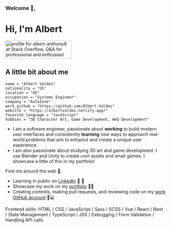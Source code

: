 ### Welcome 👋,

# Hi, I'm Albert

<a href="https://stackoverflow.com/users/11882174/albert-anthony6"><img src="https://stackoverflow.com/users/flair/11882174.png" width="208" height="58" alt="profile for albert-anthony6 at Stack Overflow, Q&amp;A for professional and enthusiast programmers" title="profile for albert-anthony6 at Stack Overflow, Q&amp;A for professional and enthusiast programmers"></a>

## A little bit about me

```
name = "Albert Valdes"
nationality = "US"
location = "US"
occupation = "Systems Engineer"
company = "AutoZone"
work_github = "https://github.com/Albert-Valdes"
website = "https://albertvaldes.netlify.app/"
favorite_language = "JavaScript"
hobbies = "3D Character Art, Game Development, Web Development"
```

* I am a software engineer, passionate about **working** to build modern user interfaces and consistently **learning** new ways to approach real-world problems that aim to enhance and create a unique user experience.
* I am also passionate about studying 3D art and game development. I use Blender and Unity to create cool assets and small games. I showcase a little of this in my portfolio!


Find me around the web 🔬:

 * Learning in public on [LinkedIn](https://www.linkedin.com/in/avaldes21/) 👥 💼  
 * Showcase my work on my [portfolio](https://albertvaldes.netlify.app/) 🔭🔬 
 * Creating commits, making pull requests, and reviewing code on my [work GitHub account](https://github.com/Albert-Valdes) 📱💻

Frontend skills: HTML / CSS / JavaScript / Sass / SCSS / Vue / React / Next / State Management / TypeScript / JSX / Debugging / Form Validation / Handling API calls
